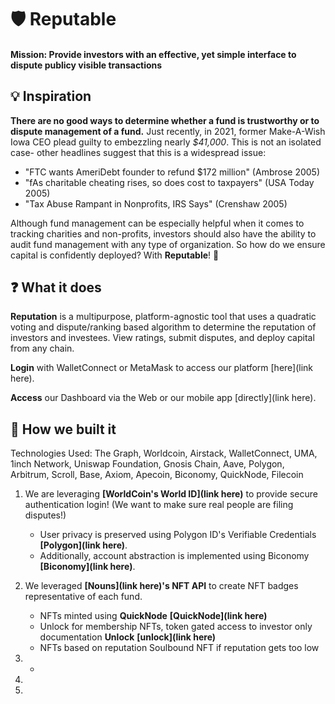 # 🛡 Reputable 

#### Mission: Provide investors with an effective, yet simple interface to dispute publicy visible transactions

## 💡 Inspiration 

**There are no good ways to determine whether a fund is trustworthy or to dispute management of a fund.** Just recently, in 2021, former Make-A-Wish Iowa CEO plead guilty to embezzling nearly *$41,000*. This is not an isolated case- other headlines suggest that this is a widespread issue:

* "FTC wants AmeriDebt founder to refund $172 million" (Ambrose 2005)
* "fAs charitable cheating rises, so does cost to taxpayers" (USA Today 2005) 
* "Tax Abuse Rampant in Nonprofits, IRS Says" (Crenshaw 2005) 

Although fund management can be especially helpful when it comes to tracking charities and non-profits, investors should also have the ability to audit fund management with any type of organization. So how do we ensure capital is confidently deployed? With **Reputable**! 🤖

## ❓ What it does

**Reputation** is a multipurpose, platform-agnostic tool that uses a quadratic voting and dispute/ranking based algorithm to determine the reputation of investors and investees. View ratings, submit disputes, and deploy capital from any chain.

**Login** with WalletConnect or MetaMask to access our platform [here](link here).

**Access** our Dashboard via the Web or our mobile app [directly](link here).

## 🚧 How we built it 

Technologies Used: The Graph, Worldcoin, Airstack, WalletConnect, UMA, 1inch Network, Uniswap Foundation, Gnosis Chain, Aave, Polygon, Arbitrum, Scroll, Base, Axiom, Apecoin, Biconomy, QuickNode, Filecoin

1. We are leveraging **[WorldCoin's World ID](link here)** to provide secure authentication login! (We want to make sure real people are filing disputes!)
   - User privacy is preserved using Polygon ID's Verifiable Credentials **[Polygon](link here)**.
   - Additionally, account abstraction is implemented using Biconomy  **[Biconomy](link here)**.

3. We leveraged **[Nouns](link here)'s NFT API** to create NFT badges representative of each fund.
   - NFTs minted using **QuickNode** **[QuickNode](link here)**
   - Unlock for membership NFTs, token gated access to investor only documentation **Unlock** **[unlock](link here)**
   - NFTs based on reputation
      Soulbound NFT if reputation gets too low

     
5. - 

6. 
      
7. 


